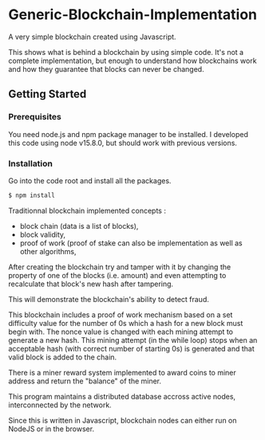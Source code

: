 # Generic-Blockchain-Implementation
A very simple blockchain created using Javascript.

This shows what is behind a blockchain by using simple code. It's not a complete implementation, but enough to understand how blockchains work and how they guarantee that blocks can never be changed.


## Getting Started

### Prerequisites

You need node.js and npm package manager to be installed. I developed this code using node v15.8.0, but should work with previous versions.

### Installation

Go into the code root and install all the packages.

```sh
$ npm install
```



Traditionnal blockchain implemented concepts :

- block chain (data is a list of blocks),
- block validity,
- proof of work (proof of stake can also be implementation as well as other algorithms,



After creating the blockchain try and tamper with it by changing the property of one of the blocks (i.e. amount) and even attempting to recalculate that block's new hash after tampering.

This will demonstrate the blockchain's ability to detect fraud.

This blockchain includes a proof of work mechanism based on a set difficulty value for the number of 0s which a hash for a new block must begin with. The nonce value is changed with each mining attempt to generate a new hash. This mining attempt (in the while loop) stops when an acceptable hash (with correct number of starting 0s) is generated and that valid block is added to the chain.

There is a miner reward system implemented to award coins to miner address and return the "balance" of the miner.

This program maintains a distributed database accross active nodes, interconnected by the network.

Since this is written in Javascript, blockchain nodes can either run on NodeJS or in the browser.
